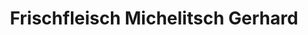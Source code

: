 ---
title: "Frischfleisch Michelitsch Gerhard"
url: /wies/frischfleisch-michelitsch-gerhard/
shop: Metzgerei
---